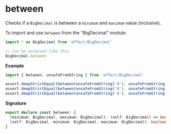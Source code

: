 # between

Checks if a `BigDecimal` is between a `minimum` and `maximum` value (inclusive).

To import and use `between` from the "BigDecimal" module:

```ts
import * as BigDecimal from 'effect/BigDecimal'

// Can be accessed like this
BigDecimal.between
```

**Example**

```ts
import { between, unsafeFromString } from 'effect/BigDecimal'

assert.deepStrictEqual(between(unsafeFromString('0'), unsafeFromString('5'))(unsafeFromString('3')), true)
assert.deepStrictEqual(between(unsafeFromString('0'), unsafeFromString('5'))(unsafeFromString('-1')), false)
assert.deepStrictEqual(between(unsafeFromString('0'), unsafeFromString('5'))(unsafeFromString('6')), false)
```

**Signature**

```ts
export declare const between: {
  (minimum: BigDecimal, maximum: BigDecimal): (self: BigDecimal) => boolean
  (self: BigDecimal, minimum: BigDecimal, maximum: BigDecimal): boolean
}
```
